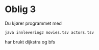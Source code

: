 # Oblig 3

Du kjører programmet med

~~~
java innlevering3 movies.tsv actors.tsv
~~~

har brukt dijkstra og bfs 
